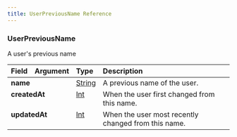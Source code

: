 ```yaml
---
title: UserPreviousName Reference
---
```


### UserPreviousName
A user's previous name
<table>
<thead>
<tr>
<th align="left">Field</th>
<th align="right">Argument</th>
<th align="left">Type</th>
<th align="left">Description</th>
</tr>
</thead>
<tbody>
<tr>
<td colspan="2" valign="top"><strong>name</strong></td>
<td valign="top"><a href="/reference/scalar/string">String</a></td>
<td>
A previous name of the user.
</td>
</tr>
<tr>
<td colspan="2" valign="top"><strong>createdAt</strong></td>
<td valign="top"><a href="/reference/scalar/int">Int</a></td>
<td>
When the user first changed from this name.
</td>
</tr>
<tr>
<td colspan="2" valign="top"><strong>updatedAt</strong></td>
<td valign="top"><a href="/reference/scalar/int">Int</a></td>
<td>
When the user most recently changed from this name.
</td>
</tr>
</tbody>
</table>